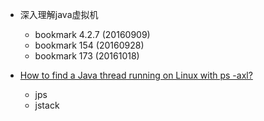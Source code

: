  - 深入理解java虚拟机
    - bookmark 4.2.7 (20160909)
    - bookmark 154 (20160928)
    - bookmark 173 (20161018)
    
 - [How to find a Java thread running on Linux with ps -axl?](http://stackoverflow.com/questions/9934517/how-to-find-a-java-thread-running-on-linux-with-ps-axl)
    - jps
    - jstack